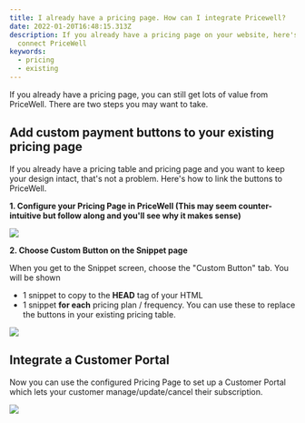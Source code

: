 ```yaml
---
title: I already have a pricing page. How can I integrate Pricewell?
date: 2022-01-20T16:48:15.313Z
description: If you already have a pricing page on your website, here's how to
  connect PriceWell
keywords:
  - pricing
  - existing
---
```

If you already have a pricing page, you can still get lots of value from PriceWell. There are two steps you may want to take.



## Add custom payment buttons to your existing pricing page



If you already have a pricing table and pricing page and you want to keep your design intact, that's not a problem. Here's how to link the buttons to PriceWell.



**1. Configure your Pricing Page in PriceWell (This may seem counter-intuitive but follow along and you'll see why it makes sense)**



[![](https://s3-eu-central-1.amazonaws.com/euc-cdn.freshdesk.com/data/helpdesk/attachments/production/80027229328/original/A-3tshgV-NJg2JisYzfiD68Od9PjDVYd3A.png?1627753255)](https://s3-eu-central-1.amazonaws.com/euc-cdn.freshdesk.com/data/helpdesk/attachments/production/80027229328/original/A-3tshgV-NJg2JisYzfiD68Od9PjDVYd3A.png?1627753255)

**2. Choose Custom Button on the Snippet page**



When you get to the Snippet screen, choose the "Custom Button" tab. You will be shown 

* 1 snippet to copy to the **HEAD** tag of your HTML
* 1 snippet **for each** pricing plan / frequency. You can use these to replace the buttons in your existing pricing table.



[![](https://s3-eu-central-1.amazonaws.com/euc-cdn.freshdesk.com/data/helpdesk/attachments/production/80027230303/original/1quuepYMDLLEN40_CDM-G7XfAbRoFW9qRw.png?1627755374)](https://s3-eu-central-1.amazonaws.com/euc-cdn.freshdesk.com/data/helpdesk/attachments/production/80027230303/original/1quuepYMDLLEN40_CDM-G7XfAbRoFW9qRw.png?1627755374)



## Integrate a Customer Portal



Now you can use the configured Pricing Page to set up a Customer Portal which lets your customer manage/update/cancel their subscription.



[![](https://s3-eu-central-1.amazonaws.com/euc-cdn.freshdesk.com/data/helpdesk/attachments/production/80027230359/original/E-6rETOUFiWLfdPwCgWuKAWOSPkipqh5zA.png?1627755513)](https://s3-eu-central-1.amazonaws.com/euc-cdn.freshdesk.com/data/helpdesk/attachments/production/80027230359/original/E-6rETOUFiWLfdPwCgWuKAWOSPkipqh5zA.png?1627755513)